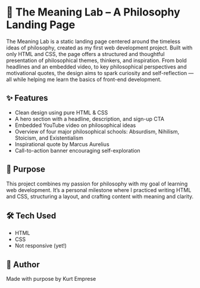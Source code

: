 # 🧠 The Meaning Lab – A Philosophy Landing Page

The Meaning Lab is a static landing page centered around the timeless ideas of philosophy, created as my first web development project. Built with only HTML and CSS, the page offers a structured and thoughtful presentation of philosophical themes, thinkers, and inspiration.
From bold headlines and an embedded video, to key philosophical perspectives and motivational quotes, the design aims to spark curiosity and self-reflection — all while helping me learn the basics of front-end development.

## ✨ Features

- Clean design using pure HTML & CSS
- A hero section with a headline, description, and sign-up CTA
- Embedded YouTube video on philosophical ideas
- Overview of four major philosophical schools: Absurdism, Nihilism, Stoicism, and Existentialism
- Inspirational quote by Marcus Aurelius
- Call-to-action banner encouraging self-exploration

## 🎯 Purpose

This project combines my passion for philosophy with my goal of learning web development. It’s a personal milestone where I practiced writing HTML and CSS, structuring a layout, and crafting content with meaning and clarity.

## 🛠 Tech Used

- HTML
- CSS
- Not responsive (yet!)

## 👤 Author

Made with purpose by Kurt Emprese
